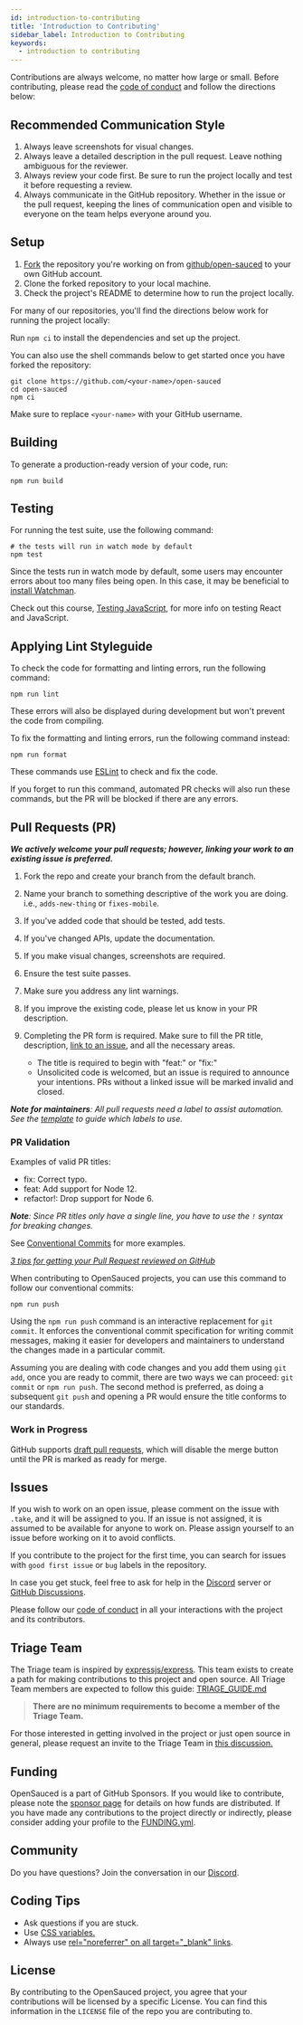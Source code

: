 ```yaml
---
id: introduction-to-contributing
title: 'Introduction to Contributing'
sidebar_label: Introduction to Contributing
keywords:
  - introduction to contributing
---
```


Contributions are always welcome, no matter how large or small. Before contributing,
please read the [code of conduct](./code-of-conduct.md) and follow the directions below:

## Recommended Communication Style

1. Always leave screenshots for visual changes.
2. Always leave a detailed description in the pull request. Leave nothing ambiguous for the reviewer.
3. Always review your code first. Be sure to run the project locally and test it before requesting a review.
4. Always communicate in the GitHub repository. Whether in the issue or the pull request, keeping the lines of communication open and visible to everyone on the team helps everyone around you.

## Setup

1. [Fork](https://docs.github.com/en/get-started/quickstart/fork-a-repo) the repository you're working on from [github/open-sauced](https://github.com/open-sauced) to your own GitHub account.
2. Clone the forked repository to your local machine.
3. Check the project's README to determine how to run the project locally.

For many of our repositories, you'll find the directions below work for running the project locally:

Run `npm ci` to install the dependencies and set up the project.

You can also use the shell commands below to get started once you have forked the repository:

```shell
git clone https://github.com/<your-name>/open-sauced
cd open-sauced
npm ci
```

Make sure to replace `<your-name>` with your GitHub username.

## Building

To generate a production-ready version of your code, run:

```shell
npm run build
```

## Testing

For running the test suite, use the following command:

```shell
# the tests will run in watch mode by default
npm test
```

Since the tests run in watch mode by default, some users may encounter errors about too many files being open. In this case, it may be beneficial to [install Watchman](https://facebook.github.io/watchman/docs/install.html).

Check out this course, [Testing JavaScript](https://testingjavascript.com/), for more info on testing React and JavaScript.

## Applying Lint Styleguide

To check the code for formatting and linting errors, run the following command:

```shell
npm run lint
```

These errors will also be displayed during development but won't prevent the code from compiling.

To fix the formatting and linting errors, run the following command instead:

```shell
npm run format
```

These commands use [ESLint](https://eslint.org/) to check and fix the code.

If you forget to run this command, automated PR checks will also run these commands, but the PR will be blocked if there are any errors.

## Pull Requests (PR)

**_We actively welcome your pull requests; however, linking your work to an existing issue is preferred._**

1. Fork the repo and create your branch from the default branch.
2. Name your branch to something descriptive of the work you are doing. i.e., `adds-new-thing` or `fixes-mobile`.
3. If you've added code that should be tested, add tests.
4. If you've changed APIs, update the documentation.
5. If you make visual changes, screenshots are required.
6. Ensure the test suite passes.
7. Make sure you address any lint warnings.
8. If you improve the existing code, please let us know in your PR description.
9. Completing the PR form is required. Make sure to fill the PR title, description, [link to an issue](https://help.github.com/en/github/writing-on-github/autolinked-references-and-urls), and all the necessary areas. 

   - The title is required to begin with "feat:" or "fix:"
   - Unsolicited code is welcomed, but an issue is required to announce your intentions. PRs without a linked issue will be marked invalid and closed.

_**Note for maintainers**: All pull requests need a label to assist automation. See the [template](https://github.com/open-sauced/open-sauced/blob/HEAD/.github/release-drafter.yml) to guide which labels to use._

### PR Validation

Examples of valid PR titles:

- fix: Correct typo.
- feat: Add support for Node 12.
- refactor!: Drop support for Node 6.

_**Note**: Since PR titles only have a single line, you have to use the `!` syntax for breaking changes._

See [Conventional Commits](https://www.conventionalcommits.org/en/v1.0.0/) for more examples.

_[3 tips for getting your Pull Request reviewed on GitHub](https://youtu.be/cuMeC-eZJJ4)_

When contributing to OpenSauced projects, you can use this command to follow our conventional commits:

```shell
npm run push
```

Using the `npm run push` command is an interactive replacement for `git commit`. It enforces the conventional commit specification for writing commit messages, making it easier for developers and maintainers to understand the changes made in a particular commit.

Assuming you are dealing with code changes and you add them using `git add`, once you are ready to commit, there are two ways we can proceed: `git commit` or `npm run push`. The second method is preferred, as doing a subsequent `git push` and opening a PR would ensure the title conforms to our standards.

### Work in Progress

GitHub supports [draft pull requests](https://github.blog/2019-02-14-introducing-draft-pull-requests/), which will disable the merge button until the PR is marked as ready for merge.

## Issues

If you wish to work on an open issue, please comment on the issue with `.take`, and it will be assigned to you. If an issue is not assigned, it is assumed to be available for anyone to work on. Please assign yourself to an issue before working on it to avoid conflicts.

If you contribute to the project for the first time, you can search for issues with `good first issue` or `bug` labels in the repository.

In case you get stuck, feel free to ask for help in the [Discord](https://discord.gg/U2peSNf23P) server or [GitHub Discussions](https://github.com/orgs/open-sauced/discussions).

Please follow our [code of conduct](./code-of-conduct.md) in all your interactions with the project and its contributors.

## Triage Team

The Triage team is inspired by [expressjs/express](https://github.com/expressjs/express/blob/HEAD/Triager-Guide.md). This team exists to create a path for making contributions to this project and open source. All Triage Team members are expected to follow this guide: [TRIAGE_GUIDE.md](./triage-guide.md)

> **There are no minimum requirements to become a member of the Triage Team.**

For those interested in getting involved in the project or just open source in general, please request an invite to the Triage Team in [this discussion.](https://github.com/open-sauced/open-sauced/discussions/638)

## Funding

OpenSauced is a part of GitHub Sponsors. If you would like to contribute, please note the [sponsor page](https://github.com/sponsors/open-sauced) for details on how funds are distributed. If you have made any contributions to the project directly or indirectly, please consider adding your profile to the [FUNDING.yml](https://github.com/open-sauced/.github/blob/main/FUNDING.yml).

## Community

Do you have questions? Join the conversation in our [Discord](https://discord.gg/U2peSNf23P).

## Coding Tips

- Ask questions if you are stuck.
- Use [CSS variables.](https://developer.mozilla.org/en-US/docs/Web/CSS/Using_CSS_custom_properties)
- Always use [rel="noreferrer" on all target="\_blank" links](https://web.dev/external-anchors-use-rel-noopener/).

## License

By contributing to the OpenSauced project, you agree that your contributions will be licensed
by a specific License. You can find this information in the `LICENSE` file of the repo you are contributing to.
